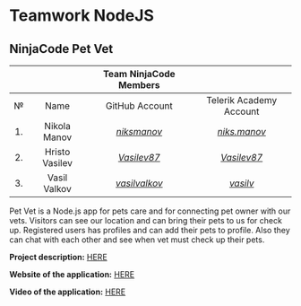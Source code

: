 # Teamwork NodeJS

## NinjaCode Pet Vet


|   |              |          **Team NinjaCode Мembers**           |                                                          |
|:-:|:------------:|:---------------------------------------------:|:--------------------------------------------------------:|
|№  |   Name       |              GitHub Аccount                   |                Telerik Academy Аccount                   |
|1. |Nikola Manov  |[_niksmanov_](https://github.com/niksmanov)    |[_niks.manov_](http://telerikacademy.com/Users/niks.manov)|
|2. |Hristo Vasilev|[_Vasilev87_](https://github.com/Vasilev87)    |[_Vasilev87_](http://telerikacademy.com/Users/Vasilev87)  |
|3. |Vasil Valkov  |[_vasilvalkov_](https://github.com/vasilvalkov)|[_vasilv_](http://telerikacademy.com/Users/vasilv)        |


Pet Vet is a Node.js app for pets care and for connecting pet owner with our vets. Visitors can see our location and can bring their pets to us for check up. Registered users has profiles and can add their pets to profile. Also they can chat with each other and see when vet must check up their pets.


**Project description:** [HERE](./docs/Project-description.md)

**Website of the application:** [HERE](https://ninjavet.herokuapp.com/)

**Video of the application:** [HERE](https://youtu.be/O6CfPSR9G7Q)
